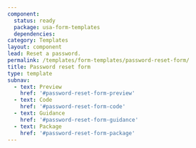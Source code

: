 ```yaml
---
component:
  status: ready
  package: usa-form-templates
  dependencies:
category: Templates
layout: component
lead: Reset a password.
permalink: /templates/form-templates/password-reset-form/
title: Password reset form
type: template
subnav:
  - text: Preview
    href: '#password-reset-form-preview'
  - text: Code
    href: '#password-reset-form-code'
  - text: Guidance
    href: '#password-reset-form-guidance'
  - text: Package
    href: '#password-reset-form-package'
---
```


